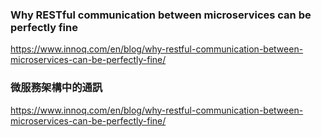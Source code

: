 ### Why RESTful communication between microservices can be perfectly fine
https://www.innoq.com/en/blog/why-restful-communication-between-microservices-can-be-perfectly-fine/


### 微服務架構中的通訊
https://www.innoq.com/en/blog/why-restful-communication-between-microservices-can-be-perfectly-fine/
